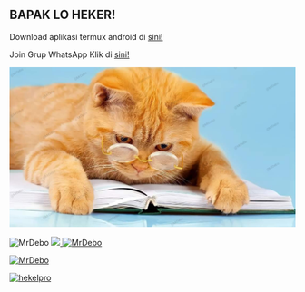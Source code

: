 ## BAPAK LO HEKER! 

Download aplikasi termux android di [sini!](https://f-droid.org/repo/com.termux_118.apk)

Join Grup WhatsApp Klik di [sini!](https://chat.whatsapp.com/I4vV9EY61VEDbVGrJvPcsa)
</p>
<img src="https://github.com/MrDebo/xyz/blob/main/MrDebo.jpg" />
</p>
<a align="center"> <img src="https://komarev.com/ghpvc/?username=MrDebo&label=Profile%20views&color=blue&style=flat" alt="MrDebo"/>
<a href="https://github.com/MrDebo"><img src="https://img.shields.io/badge/Github-black?logo=Github&logoColor=black&labelColor=white">
<a href="https://github.com/MrDebo"><img title="MrDebo" src="https://img.shields.io/github/followers/MrDebo?label=follow&style=social"></a>

<a href="https://github.com/MrDebo"><img title="MrDebo" src="https://github-readme-stats.vercel.app/api?username=Debo Kontoru&show_icons=true&include_all_commits=true&theme=radical&cache_seconds=3200"></a>

<a href="https://github.com/hekelpro"><img title="hekelpro" src="https://github-readme-stats.vercel.app/api/top-langs/?username=hekelpro&layout=compact&theme=nightowl"></a><br>
